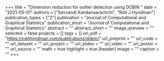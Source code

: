 +++
title = "Dimension reduction for outlier detection using DOBIN "
date = "2021-05-01"
authors = ["Sevvandi Kandanaarachchi", "Rob J Hyndman"]
publication_types = ["2"]
publication = "Journal of Computational and Graphical Statistics"
publication_short = "Journal of Computational and Graphical Statistics"
abstract = ""
abstract_short = ""
image_preview = ""
selected = false
projects = []
tags = []
url_pdf = "https://robjhyndman.com/publications/dobin/"
url_preprint = ""
url_code = ""
url_dataset = ""
url_project = ""
url_slides = ""
url_video = ""
url_poster = ""
url_source = ""
math = true
highlight = true
[header]
image = ""
caption = ""
+++
